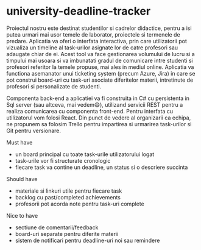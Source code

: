 # university-deadline-tracker

Proiectul nostru este destinat studentilor si cadrelor didactice, pentru a isi putea urmari mai usor temele de laborator, proiectele si termenele de predare. Aplicatia va oferi o interfata interactiva, prin care utilizatorii pot vizualiza un timeline al task-urilor asignate lor de catre profesori sau adaugate chiar de ei. Acest tool va face gestionarea volumului de lucru si a timpului mai usoara si va imbunatati gradul de comunicare intre studenti si profesori referitor la temele propuse, mai ales in mediul online. Aplicatia va functiona asemanator unui ticketing system (precum Azure, Jira) in care se pot construi board-uri cu task-uri asociate diferitelor materii, intretinute de profesori si personalizate de studenti.

Componenta back-end a aplicatiei va fi construita in C# cu persistenta in Sql server (sau altceva, mai vedem😄), utilizand servicii REST pentru a realiza comunicarea cu componenta front-end. Pentru interfata cu utilizatorul vom folosi React. Din punct de vedere al organizarii ca echipa, ne propunem sa folosim Trello pentru impartirea si urmarirea task-urilor si Git pentru versionare.

Must have
- un board principal cu toate task-urile utilizatorului logat
- task-urile vor fi structurate cronologic
- fiecare task va contine un deadline, un status si o descriere succinta

Should have
- materiale si linkuri utile pentru fiecare task
- backlog cu past/completed achievements
- profesorii pot acorda note pentru task-uri complete

Nice to have
- sectiune de comentarii/feedback
- board-uri separate pentru diferite materii
- sistem de notificari pentru deadline-uri noi sau remindere
